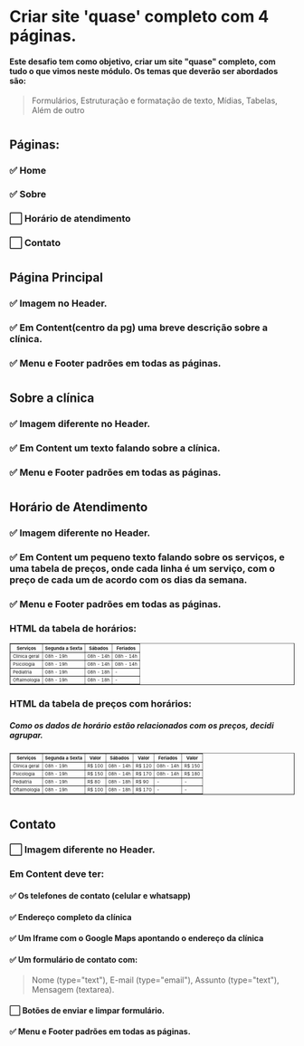 # Criar site 'quase' completo com 4 páginas.
#### Este desafio tem como objetivo, criar um site "quase" completo, com tudo o que vimos neste módulo. Os temas que deverão ser abordados são:
>Formulários, Estruturação e formatação de texto, Mídias, Tabelas, Além de outro
#
<!-- ✅ -->

## Páginas:
### ✅ Home
### ✅ Sobre
### ⬜️ Horário de atendimento
### ⬜️ Contato
#

## Página Principal
### ✅ Imagem no Header. 
### ✅ Em Content(centro da pg) uma breve descrição sobre a clínica.
### ✅ Menu e Footer padrões em todas as páginas.
#

## Sobre a clínica
### ✅ Imagem diferente no Header.
### ✅ Em Content um texto falando sobre a clínica.
### ✅ Menu e Footer padrões em todas as páginas.
#

## Horário de Atendimento
### ✅ Imagem diferente no Header.
### ✅ Em Content um pequeno texto falando sobre os serviços, e uma tabela de preços, onde cada linha é um serviço, com o preço de cada um de acordo com os dias da semana.
### ✅ Menu e Footer padrões em todas as páginas.

### HTML da tabela de horários:
<table border="1" style="width:auto;font-size:8px;">
	<thead>
		<tr>
			<th>Serviços</th>
			<th>Segunda a Sexta</th>
			<th>Sábados</th>
			<th>Feriados</th>
		</tr>
	</thead>
	<tbody>
		<tr>
			<td>Clínica geral</td>
			<td>08h - 19h</td>
			<td>08h - 14h</td>
			<td>08h - 14h</td>
		</tr>
		<tr>
			<td>Psicologia</td>
			<td>08h - 19h</td>
			<td>08h - 14h</td>
			<td>08h - 14h</td>
		</tr>
		<tr>
			<td>Pediatria</td>
			<td>08h - 19h</td>
			<td>08h - 18h</td>
			<td>-</td>
		</tr>
		<tr>
			<td>Oftalmologia</td>
			<td>08h - 19h</td>
			<td>08h - 18h</td>
			<td>-</td>
		</tr>
	</tbody>
</table>


### HTML da tabela de preços com horários:
##### Como os dados de horário estão relacionados com os preços, decidi agrupar.
<table border="1" style="width:auto;font-size:8px;">
	<thead>
		<tr>
			<th>Serviços</th>
			<th>Segunda a Sexta</th>
            <th>Valor</th>
			<th>Sábados</th>
            <th>Valor</th>
			<th>Feriados</th>
            <th>Valor</th>
		</tr>
	</thead>
	<tbody>
		<tr>
			<td>Clínica geral</td>
			<td>08h - 19h</td>
            <td>R$ 100</td>
			<td>08h - 14h</td>
            <td>R$ 120</td>
			<td>08h - 14h</td>
            <td>R$ 150</td>
		</tr>
		<tr>
			<td>Psicologia</td>
			<td>08h - 19h</td>
            <td>R$ 150</td>
			<td>08h - 14h</td>
            <td>R$ 170</td>
			<td>08h - 14h</td>
            <td>R$ 180</td>
		</tr>
		<tr>
			<td>Pediatria</td>
			<td>08h - 19h</td>
            <td>R$ 80</td>
			<td>08h - 18h</td>
            <td>R$ 90</td>
			<td>-</td>
            <td>-</td>
		</tr>
		<tr>
			<td>Oftalmologia</td>
			<td>08h - 19h</td>
            <td>R$ 100</td>
			<td>08h - 18h</td>
            <td>R$ 170</td>
			<td>-</td>
            <td>-</td>
		</tr>
	</tbody>
</table>

#
## Contato
### ⬜️ Imagem diferente no Header.
### Em Content deve ter: 
#### ✅ Os telefones de contato (celular e whatsapp)
#### ✅ Endereço completo da clínica
#### ✅ Um Iframe com o Google Maps apontando o endereço da clínica
#### ✅ Um formulário de contato com:
> Nome (type="text"), E-mail (type="email"), Assunto (type="text"), Mensagem (textarea).
#### ⬜️ Botões de enviar e limpar formulário.
#### ✅ Menu e Footer padrões em todas as páginas.
#
